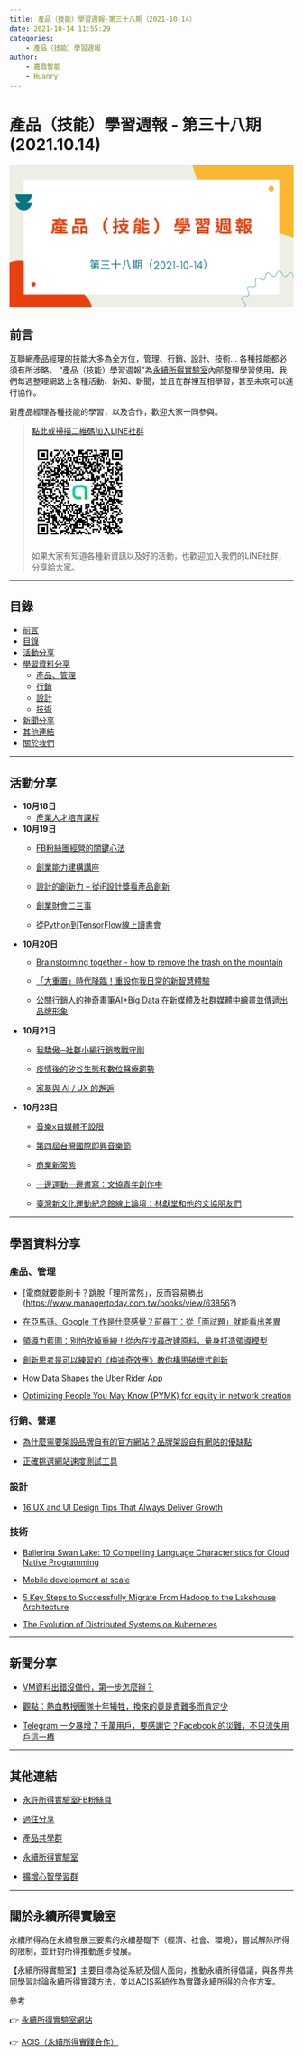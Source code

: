 ```yaml
---
title: 產品（技能）學習週報-第三十八期（2021-10-14）
date: 2021-10-14 11:55:29
categories:
	- 產品（技能）學習週報
author:
	- 嘉鼎智能
	- Huanry
---
```

# 產品（技能）學習週報 - 第三十八期 (2021.10.14)

![產品技能學習週報-第三十八期](/img/pm/38.png)

## 前言

互聯網產品經理的技能大多為全方位，管理、行銷、設計、技術... 各種技能都必須有所涉略。 “產品（技能）學習週報”為[永續所得實驗室](#關於永續所得實驗室)內部整理學習使用，我們每週整理網路上各種活動、新知、新聞，並且在群裡互相學習，甚至未來可以進行協作。

對產品經理各種技能的學習，以及合作，歡迎大家一同參與。

>[點此或掃描二維碼加入LINE社群](https://line.me/ti/g2/Dj4AkbdDsY6o4D_CdDUB6Q)
>
>[![產品共學群](/img/產品共學群.jpg)](https://line.me/ti/g2/Dj4AkbdDsY6o4D_CdDUB6Q)
>
>如果大家有知道各種新資訊以及好的活動，也歡迎加入我們的LINE社群，分享給大家。

---
## 目錄
- [前言](#前言)
- [目錄](#目錄)
- [活動分享](#活動分享)
- [學習資料分享](#學習資料分享)
	- [產品、管理](#產品、管理)
	- [行銷](#行銷、營運)
	- [設計](#設計)
	- [技術](#技術)
- [新聞分享](#新聞分享)
- [其他連結](#其他連結)
- [關於我們](#關於我們)

---
## 活動分享

- **10月18日**
	- [產業人才培育課程](https://www.accupass.com/event/2109280244152033860032)
- **10月19日**
	- [FB粉絲團經營的關鍵心法](https://www.accupass.com/event/2109231314199589770550)

	- [創業能力建構講座](https://www.accupass.com/event/2110131253113048326850)

	- [設計的創新力 – 從iF設計獎看產品創新](https://www.accupass.com/event/2110020518437819157400)

	- [創業財會二三事](https://www.accupass.com/event/2108110245356408227020)

	- [從Python到TensorFlow線上讀書會](https://www.meetup.com/TensorFlow-User-Group-Taipei/events/280045008)
- **10月20日**
	- [Brainstorming together - how to remove the trash on the mountain](https://www.accupass.com/event/2110101026191052224228)

	- [「大重置」時代降臨！重設你我日常的新智慧體驗](https://www.accupass.com/event/2110021657481397196600)

	- [公關行銷人的神奇畫筆AI+Big Data 在新媒體及社群媒體中繪畫並傳遞出品牌形象](https://www.accupass.com/event/2109220345518757533360)
- **10月21日**
	- [我驕傲─社群小編行銷教戰守則](https://www.accupass.com/event/2110130200514546795570)

	- [疫情後的矽谷生態和數位醫療趨勢](https://www.accupass.com/event/2109290243195636726500)

	- [家暴與 AI / UX 的邂逅](https://www.accupass.com/event/2109240529341380121976)
- **10月23日**
	- [音樂x自媒體不設限](https://www.accupass.com/event/2109130305067013208340)

	- [第四屆台灣國際即興音樂節](https://www.accupass.com/event/2110050524385448666190)

	- [商業新常態](https://www.accupass.com/event/2110031450351947752025)

	- [一邊運動一邊書寫：文協青年創作中](https://www.accupass.com/event/2109171027568710194850)

	- [臺灣新文化運動紀念館線上論壇：林獻堂和他的文協朋友們](https://www.accupass.com/event/2109171047101592467707)


___

## 學習資料分享
### 產品、管理

- [電商就要能刷卡？跳脫「理所當然」，反而容易勝出(https://www.managertoday.com.tw/books/view/63856?)

- [在亞馬遜、Google 工作是什麼感覺？前員工：從「面試題」就能看出差異](https://www.managertoday.com.tw/articles/view/63895)

- [領導力藍圖：別怕砍掉重練！從內在找尋改建原料，量身打造領導模型](https://www.pmtone.com/leadership-blueprint)

- [創新思考是可以練習的《梅迪奇效應》教你構思破壞式創新](https://medium.com/@amy19911101/%E5%89%B5%E6%96%B0%E6%80%9D%E8%80%83%E6%98%AF%E5%8F%AF%E4%BB%A5%E7%B7%B4%E7%BF%92%E7%9A%84-%E6%A2%85%E8%BF%AA%E5%A5%87%E6%95%88%E6%87%89-%E6%95%99%E4%BD%A0%E6%A7%8B%E6%80%9D%E8%B7%A8%E5%9F%9F%E5%89%B5%E6%96%B0-ab370fd98f10)

- [How Data Shapes the Uber Rider App](https://eng.uber.com/how-data-shapes-the-uber-rider-app/)

- [Optimizing People You May Know (PYMK) for equity in network creation](https://engineering.linkedin.com/blog/2021/optimizing-pymk-for-equity-in-network-creation)

### 行銷、營運

- [為什麼需要架設品牌自有的官方網站？品牌架設自有網站的優缺點](https://www.marketersgo.com/marketing-strategies-tactics/202109/owned-website/)

- [正確挑選網站速度測試工具](https://www.marketersgo.com/marketing-tools/202109/speed-test/)


### 設計

- [16 UX and UI Design Tips That Always Deliver Growth](https://medium.com/design-for-growth/16-ux-and-ui-design-tips-that-always-deliver-growth-6bacd9fd25fe)

### 技術

- [Ballerina Swan Lake: 10 Compelling Language Characteristics for Cloud Native Programming](https://www.infoq.com/articles/ballerina-cloud-native-programming/)

- [Mobile development at scale](https://increment.com/mobile/mobile-development-at-scale/)

- [5 Key Steps to Successfully Migrate From Hadoop to the Lakehouse Architecture](https://databricks.com/blog/2021/08/06/5-key-steps-to-successfully-migrate-from-hadoop-to-the-lakehouse-architecture.html)

- [The Evolution of Distributed Systems on Kubernetes](https://www.infoq.com/articles/distributed-systems-kubernetes/)

---
## 新聞分享

- [VM資料出錯沒備份，第一步怎麼辦？](https://ithome.com.tw/news/147158)

- [觀點：熱血教授團隊十年犧牲，換來的竟是責難多而肯定少](https://ithome.com.tw/news/147157)

- [Telegram 一夕暴增 7 千萬用戶，要感謝它？Facebook 的災難，不只流失用戶這一樁](https://www.managertoday.com.tw/articles/view/63958)



---
## 其他連結

- [永許所得實驗室FB粉絲頁](https://www.facebook.com/%E6%B0%B8%E7%BA%8C%E6%89%80%E5%BE%97%E5%AF%A6%E9%A9%97%E5%AE%A4-102916798609139)

- [過往分享](/categories/產品（技能）學習週報)

- [產品共學群](https://line.me/ti/g2/Dj4AkbdDsY6o4D_CdDUB6Q?utm_source=invitation&utm_medium=link_copy&utm_campaign=default)

- [永續所得實驗室](https://line.me/ti/g2/asPFU-0w4o9MIRSBdb4gtg?utm_source=invitation&utm_medium=link_copy&utm_campaign=default)

- [擴增心智學習群](https://line.me/ti/g2/asPFU-0w4o9MIRSBdb4gtg?utm_source=invitation&utm_medium=link_copy&utm_campaign=default)

---

## 關於永續所得實驗室

永續所得為在永續發展三要素的永續基礎下（經濟、社會、環境），嘗試解除所得的限制，並針對所得推動進步發展。

【永續所得實驗室】主要目標為從系統及個人面向，推動永續所得倡議，與各界共同學習討論永續所得實踐方法，並以ACIS系統作為實踐永續所得的合作方案。

參考

👉 [永續所得實驗室網站](https://sustainable-income-lab.github.io/)

👉 [ACIS（永續所得實踐合作）](https://acis.magnific.biz/)